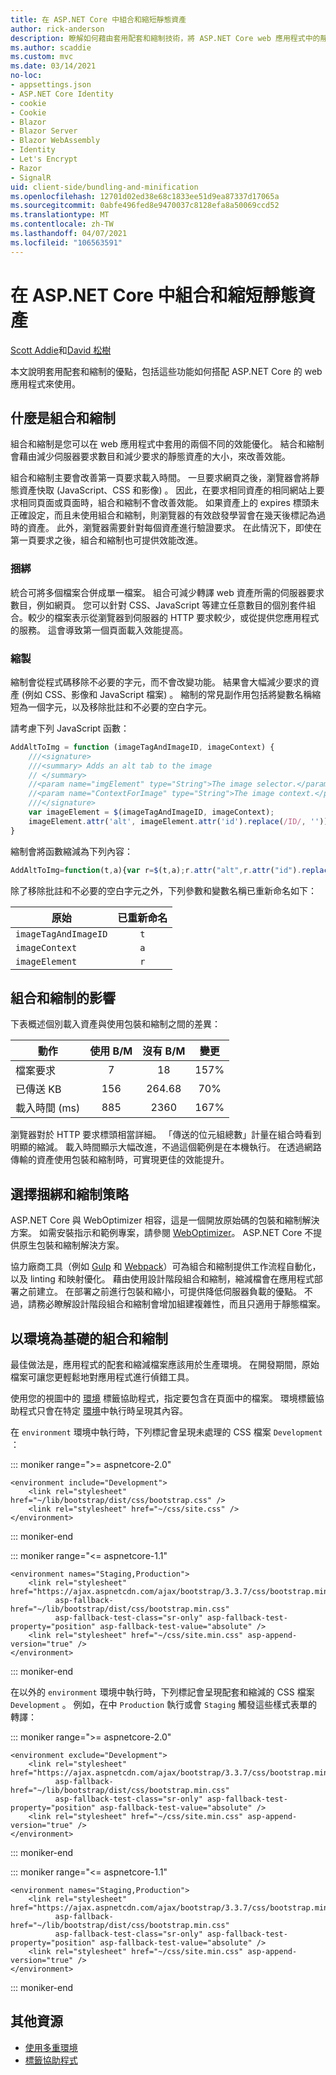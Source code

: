 ```yaml
---
title: 在 ASP.NET Core 中組合和縮短靜態資產
author: rick-anderson
description: 瞭解如何藉由套用配套和縮制技術，將 ASP.NET Core web 應用程式中的靜態資源優化。
ms.author: scaddie
ms.custom: mvc
ms.date: 03/14/2021
no-loc:
- appsettings.json
- ASP.NET Core Identity
- cookie
- Cookie
- Blazor
- Blazor Server
- Blazor WebAssembly
- Identity
- Let's Encrypt
- Razor
- SignalR
uid: client-side/bundling-and-minification
ms.openlocfilehash: 12701d02ed38e68c1833ee51d9ea87337d17065a
ms.sourcegitcommit: 0abfe496fed8e9470037c8128efa8a50069ccd52
ms.translationtype: MT
ms.contentlocale: zh-TW
ms.lasthandoff: 04/07/2021
ms.locfileid: "106563591"
---
```

# <a name="bundle-and-minify-static-assets-in-aspnet-core"></a>在 ASP.NET Core 中組合和縮短靜態資產

[Scott Addie](https://twitter.com/Scott_Addie)和[David 松樹](https://twitter.com/davidpine7)

本文說明套用配套和縮制的優點，包括這些功能如何搭配 ASP.NET Core 的 web 應用程式來使用。

## <a name="what-is-bundling-and-minification"></a>什麼是組合和縮制

組合和縮制是您可以在 web 應用程式中套用的兩個不同的效能優化。 結合和縮制會藉由減少伺服器要求數目和減少要求的靜態資產的大小，來改善效能。

組合和縮制主要會改善第一頁要求載入時間。 一旦要求網頁之後，瀏覽器會將靜態資產快取 (JavaScript、CSS 和影像) 。 因此，在要求相同資產的相同網站上要求相同頁面或頁面時，組合和縮制不會改善效能。 如果資產上的 expires 標頭未正確設定，而且未使用組合和縮制，則瀏覽器的有效啟發學習會在幾天後標記為過時的資產。 此外，瀏覽器需要針對每個資產進行驗證要求。 在此情況下，即使在第一頁要求之後，組合和縮制也可提供效能改進。

### <a name="bundling"></a>捆綁

統合可將多個檔案合併成單一檔案。 組合可減少轉譯 web 資產所需的伺服器要求數目，例如網頁。 您可以針對 CSS、JavaScript 等建立任意數目的個別套件組合。較少的檔案表示從瀏覽器到伺服器的 HTTP 要求較少，或從提供您應用程式的服務。 這會導致第一個頁面載入效能提高。

### <a name="minification"></a>縮製

縮制會從程式碼移除不必要的字元，而不會改變功能。 結果會大幅減少要求的資產 (例如 CSS、影像和 JavaScript 檔案) 。 縮制的常見副作用包括將變數名稱縮短為一個字元，以及移除批註和不必要的空白字元。

請考慮下列 JavaScript 函數：

```javascript
AddAltToImg = function (imageTagAndImageID, imageContext) {
    ///<signature>
    ///<summary> Adds an alt tab to the image
    // </summary>
    //<param name="imgElement" type="String">The image selector.</param>
    //<param name="ContextForImage" type="String">The image context.</param>
    ///</signature>
    var imageElement = $(imageTagAndImageID, imageContext);
    imageElement.attr('alt', imageElement.attr('id').replace(/ID/, ''));
}
```

縮制會將函數縮減為下列內容：

```javascript
AddAltToImg=function(t,a){var r=$(t,a);r.attr("alt",r.attr("id").replace(/ID/,""))};
```

除了移除批註和不必要的空白字元之外，下列參數和變數名稱已重新命名如下：

原始 | 已重新命名
--- | :---:
`imageTagAndImageID` | `t`
`imageContext` | `a`
`imageElement` | `r`

## <a name="impact-of-bundling-and-minification"></a>組合和縮制的影響

下表概述個別載入資產與使用包裝和縮制之間的差異：

動作 | 使用 B/M | 沒有 B/M | 變更
--- | :---: | :---: | :---:
檔案要求  | 7   | 18     | 157%
已傳送 KB | 156 | 264.68 | 70%
載入時間 (ms)  | 885 | 2360   | 167%

瀏覽器對於 HTTP 要求標頭相當詳細。 「傳送的位元組總數」計量在組合時看到明顯的縮減。 載入時間顯示大幅改進，不過這個範例是在本機執行。 在透過網路傳輸的資產使用包裝和縮制時，可實現更佳的效能提升。

## <a name="choose-a-bundling-and-minification-strategy"></a>選擇捆綁和縮制策略

ASP.NET Core 與 WebOptimizer 相容，這是一個開放原始碼的包裝和縮制解決方案。 如需安裝指示和範例專案，請參閱 [WebOptimizer](https://github.com/ligershark/WebOptimizer)。 ASP.NET Core 不提供原生包裝和縮制解決方案。

協力廠商工具（例如 [Gulp](https://gulpjs.com) 和 [Webpack](https://webpack.js.org)）可為組合和縮制提供工作流程自動化，以及 linting 和映射優化。 藉由使用設計階段組合和縮制，縮減檔會在應用程式部署之前建立。 在部署之前進行包裝和縮小，可提供降低伺服器負載的優點。 不過，請務必瞭解設計階段組合和縮制會增加組建複雜性，而且只適用于靜態檔案。

## <a name="environment-based-bundling-and-minification"></a>以環境為基礎的組合和縮制

最佳做法是，應用程式的配套和縮減檔案應該用於生產環境。 在開發期間，原始檔案可讓您更輕鬆地對應用程式進行偵錯工具。

使用您的視圖中的 [環境](xref:mvc/views/tag-helpers/builtin-th/environment-tag-helper) 標籤協助程式，指定要包含在頁面中的檔案。 環境標籤協助程式只會在特定 [環境](xref:fundamentals/environments)中執行時呈現其內容。

在 `environment` 環境中執行時，下列標記會呈現未處理的 CSS 檔案 `Development` ：

::: moniker range=">= aspnetcore-2.0"

```cshtml
<environment include="Development">
    <link rel="stylesheet" href="~/lib/bootstrap/dist/css/bootstrap.css" />
    <link rel="stylesheet" href="~/css/site.css" />
</environment>
```

::: moniker-end

::: moniker range="<= aspnetcore-1.1"

```cshtml
<environment names="Staging,Production">
    <link rel="stylesheet" href="https://ajax.aspnetcdn.com/ajax/bootstrap/3.3.7/css/bootstrap.min.css"
          asp-fallback-href="~/lib/bootstrap/dist/css/bootstrap.min.css"
          asp-fallback-test-class="sr-only" asp-fallback-test-property="position" asp-fallback-test-value="absolute" />
    <link rel="stylesheet" href="~/css/site.min.css" asp-append-version="true" />
</environment>
```

::: moniker-end

在以外的 `environment` 環境中執行時，下列標記會呈現配套和縮減的 CSS 檔案 `Development` 。 例如，在中 `Production` 執行或會 `Staging` 觸發這些樣式表單的轉譯：

::: moniker range=">= aspnetcore-2.0"

```cshtml
<environment exclude="Development">
    <link rel="stylesheet" href="https://ajax.aspnetcdn.com/ajax/bootstrap/3.3.7/css/bootstrap.min.css"
          asp-fallback-href="~/lib/bootstrap/dist/css/bootstrap.min.css"
          asp-fallback-test-class="sr-only" asp-fallback-test-property="position" asp-fallback-test-value="absolute" />
    <link rel="stylesheet" href="~/css/site.min.css" asp-append-version="true" />
</environment>
```

::: moniker-end

::: moniker range="<= aspnetcore-1.1"

```cshtml
<environment names="Staging,Production">
    <link rel="stylesheet" href="https://ajax.aspnetcdn.com/ajax/bootstrap/3.3.7/css/bootstrap.min.css"
          asp-fallback-href="~/lib/bootstrap/dist/css/bootstrap.min.css"
          asp-fallback-test-class="sr-only" asp-fallback-test-property="position" asp-fallback-test-value="absolute" />
    <link rel="stylesheet" href="~/css/site.min.css" asp-append-version="true" />
</environment>
```

::: moniker-end

## <a name="additional-resources"></a>其他資源

* [使用多重環境](xref:fundamentals/environments)
* [標籤協助程式](xref:mvc/views/tag-helpers/intro)

